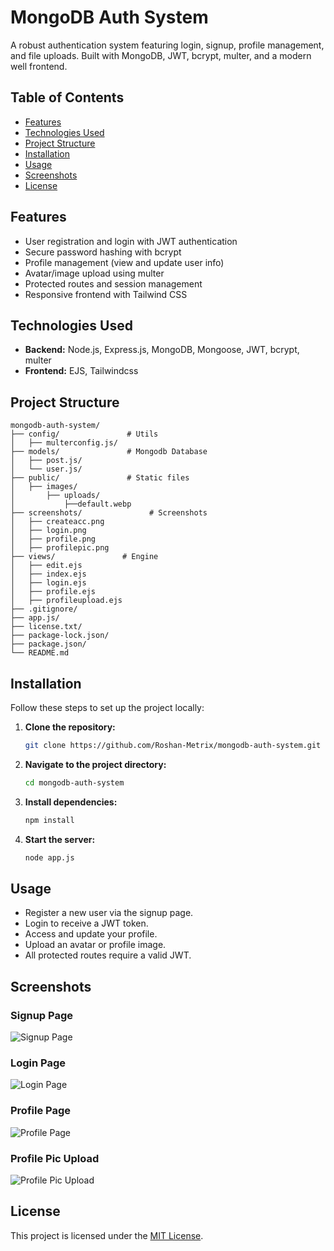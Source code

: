 # MongoDB Auth System

A robust authentication system featuring login, signup, profile management, and file uploads. Built with MongoDB, JWT, bcrypt, multer, and a modern well frontend.

## Table of Contents

- [Features](#features)
- [Technologies Used](#technologies-used)
- [Project Structure](#project-structure)
- [Installation](#installation)
- [Usage](#usage)
- [Screenshots](#screenshots)
- [License](#license)

## Features

- User registration and login with JWT authentication
- Secure password hashing with bcrypt
- Profile management (view and update user info)
- Avatar/image upload using multer
- Protected routes and session management
- Responsive frontend with Tailwind CSS

## Technologies Used

- **Backend:** Node.js, Express.js, MongoDB, Mongoose, JWT, bcrypt, multer
- **Frontend:** EJS, Tailwindcss

## Project Structure

```
mongodb-auth-system/
├── config/               # Utils
│   ├── multerconfig.js/
├── models/               # Mongodb Database
│   ├── post.js/
│   └── user.js/
├── public/               # Static files
│   ├── images/
│       ├── uploads/
│           ├──default.webp
├── screenshots/               # Screenshots
│   ├── createacc.png
│   ├── login.png
│   ├── profile.png
│   ├── profilepic.png
├── views/               # Engine
│   ├── edit.ejs
│   ├── index.ejs
│   ├── login.ejs
│   ├── profile.ejs
│   ├── profileupload.ejs
├── .gitignore/
├── app.js/
├── license.txt/ 
├── package-lock.json/ 
├── package.json/ 
└── README.md
```

## Installation

Follow these steps to set up the project locally:

1. **Clone the repository:**
    ```bash
    git clone https://github.com/Roshan-Metrix/mongodb-auth-system.git
    ```

2. **Navigate to the project directory:**
    ```bash
    cd mongodb-auth-system
    ```

3. **Install dependencies:**
    ```bash
    npm install
    ```

6. **Start the server:**
    ```bash
    node app.js
    ```

## Usage

- Register a new user via the signup page.
- Login to receive a JWT token.
- Access and update your profile.
- Upload an avatar or profile image.
- All protected routes require a valid JWT.

## Screenshots

### Signup Page

![Signup Page](screenshots/createacc.png)

### Login Page

![Login Page](screenshots/login.png)

### Profile Page

![Profile Page](screenshots/profile.png)

### Profile Pic Upload

![Profile Pic Upload](screenshots/profilepic.png)

## License

This project is licensed under the [MIT License](license.txt).
